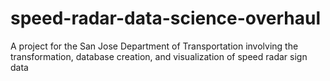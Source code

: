 # speed-radar-data-science-overhaul
A project for the San Jose Department of Transportation involving the transformation, database creation, and visualization of speed radar sign data
